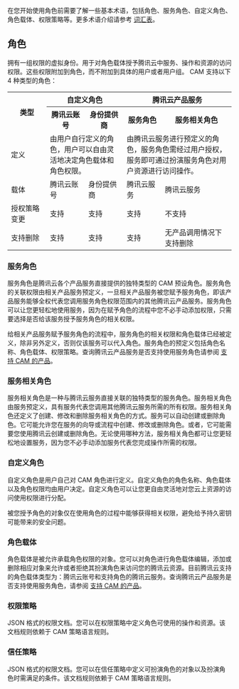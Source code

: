 在您开始使用角色前需要了解一些基本术语，包括角色、服务角色、自定义角色、角色载体、权限策略等。更多术语介绍请参考 [词汇表](https://cloud.tencent.com/document/product/598/18564)。

## 角色

拥有一组权限的虚拟身份。用于对角色载体授予腾讯云中服务、操作和资源的访问权限。这些权限附加到角色，而不附加到具体的用户或者用户组。
CAM 支持以下 4 种类型的角色：

<table>
	<tr>
		<th rowspan="2">类型</th>
        <th colspan="2">自定义角色</th>
		<th colspan="2">腾讯云产品服务</th>
	</tr>
	<tr>
        <th>腾讯云账号</th>
		<th>身份提供商</th>
		<th>服务角色</th>
		<th>服务相关角色</th>
	</tr>
	<tr>
		<td>定义</td>
		<td colspan="2">
<url >由用户自行定义的角色，用户可以自由灵活地决定角色载体和角色权限。
</url>
		</td>
        <td colspan="2">由腾讯云服务进行预定义的角色，服务角色需经过用户授权，服务即可通过扮演服务角色对用户资源进行访问操作。</td>
        </tr>
	<tr>
	<td>载体</td>
	<td>腾讯云账号</td>
	<td>身份提供商</td>
	<td>腾讯云服务</td>
    <td>腾讯云服务</td>
</tr>
<tr>
	<td>授权策略变更</td>
	<td>支持</td>
	<td>支持</td>
	<td>支持</td>
    <td>不支持</td>
</tr>
<tr>
	<td><nobr>支持删除</nobr></td>
	<td>支持</td>
	<td>支持</td>
	<td>支持</td>
    <td>无产品调用情况下支持删除</td>
</tr>
</table>



### 服务角色

服务角色是腾讯云各个产品服务直接提供的独特类型的 CAM 预设角色。服务角色的关联权限由相关产品服务预定义，一旦相关产品服务被您赋予服务角色，即该产品服务能够全权代表您调用服务角色权限范围内的其他腾讯云产品服务。服务角色可以让您更轻松地使用服务，因为在赋予角色的流程中您不必手动添加权限，只需要选择是否给该服务授予服务角色的相关权限。

给相关产品服务赋予服务角色的流程中，服务角色的相关权限和角色载体已经被定义，除非另外定义，否则仅该服务可以代入角色。服务角色的预定义包括角色名称、角色载体、权限策略。查询腾讯云产品服务是否支持使用服务角色请参阅 [支持 CAM 的产品](https://cloud.tencent.com/document/product/598/10588)。

### 服务相关角色

服务相关角色是一种与腾讯云服务直接关联的独特类型的服务角色。服务相关角色由服务预定义，具有服务代表您调用其他腾讯云服务所需的所有权限。服务相关角色还定义了创建、修改和删除服务相关角色的方式。服务可以自动创建或删除角色。它可能允许您在服务的向导或流程中创建、修改或删除角色。或者，它可能需要您使用腾讯云创建或删除角色。无论使用哪种方法，服务相关角色都可让您更轻松地设置服务，因为您不必手动添加服务代表您完成操作所需的权限。

### 自定义角色

自定义角色是用户自己对 CAM 角色进行定义。自定义角色的角色名称、角色载体以及角色权限均由用户决定。自定义角色可以让您更自由灵活地对您云上资源的访问使用权限进行分配。

被您授予角色的对象仅在使用角色的过程中能够获得相关权限，避免给予持久密钥可能带来的安全问题。

### 角色载体

角色载体是被允许承载角色权限的对象。您可以对角色进行角色载体编辑，添加或删除相应对象来允许或者拒绝其扮演角色来访问您的腾讯云资源。目前腾讯云支持的角色载体类型为：腾讯云账号和支持角色的腾讯云服务。查询腾讯云产品服务是否支持使用服务角色，请参阅 [支持 CAM 的产品](https://cloud.tencent.com/document/product/598/10588)。


### 权限策略

JSON 格式的权限文档。您可以在权限策略中定义角色可使用的操作和资源。该文档规则依赖于 CAM 策略语言规则。

### 信任策略

JSON 格式的权限文档。您可以在信任策略中定义可扮演角色的对象以及扮演角色时需满足的条件。该文档规则依赖于 CAM 策略语言规则。

